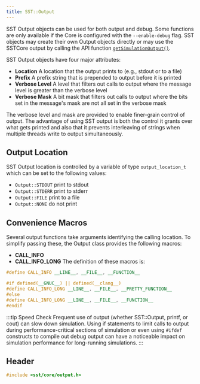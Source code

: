 ```yaml
---
title: SST::Output
---
```


SST Output objects can be used for both output and debug. Some functions are only available if the Core is configured with the `--enable-debug` flag. SST objects may create their own Output objects directly or may use the SSTCore output by calling the API function [`getSimulationOutput()`](../component/output/getSimulationOutput).

SST Output objects have four major attributes:
* **Location** A location that the output prints to (e.g., stdout or to a file)
* **Prefix** A prefix string that is prepended to output before it is printed
* **Verbose Level** A level that filters out calls to output where the message level is greater than the verbose level
* **Verbose Mask** A bit mask that filters out calls to output where the bits set in the message's mask are not all set in the verbose mask

The verbose level and mask are provided to enable finer-grain control of output. The advantage of using SST output is both the control it grants over what gets printed and also that it prevents interleaving of strings when multiple threads write to output simultaneously.

## Output Location
SST Output location is controlled by a variable of type `output_location_t` which can be set to the following values:
* `Output::STDOUT` print to stdout
* `Output::STDERR` print to stderr
* `Output::FILE` print to a file
* `Output::NONE` do not print

## Convenience Macros
Several output functions take arguments identifying the calling location. To simplify passing these, the Output class provides the following macros:
* **CALL_INFO**
* **CALL_INFO_LONG**
The definition of these macros is:
```cpp
#define CALL_INFO __LINE__, __FILE__, __FUNCTION__

#if defined(__GNUC__) || defined(__clang__)
#define CALL_INFO_LONG __LINE__, __FILE__, __PRETTY_FUNCTION__
#else
#define CALL_INFO_LONG __LINE__, __FILE__, __FUNCTION__
#endif
```

:::tip Speed Check
Frequent use of output (whether SST::Output, printf, or cout) can slow down simulation. Using if statements to limit calls to output during performance-critical sections of simulation or even using `#ifdef` constructs to compile out debug output can have a noticeable impact on simulation performance for long-running simulations.
:::


## Header
```cpp
#include <sst/core/output.h>
```